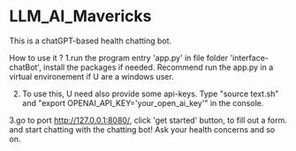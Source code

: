 # LLM_AI_Mavericks
This is a chatGPT-based health chatting bot. 

How to use it ?
1.run the program entry 'app.py' in file folder 'interface-chatBot', install the packages if needed. Recommend run the app.py in a virtual environement if U are a windows user.

2. To use this, U need also provide some api-keys. 
Type "source text.sh" and "export OPENAI_API_KEY='your_open_ai_key'" in the console.


3.go to port http://127.0.0.1:8080/, click 'get started' button, to fill out a form. and start chatting with the chatting bot! Ask your health concerns and so on.
